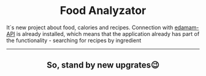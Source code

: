 <h1 align="center">Food Analyzator</h1>
<p>It`s new project about food, calories and recipes. Connection with <a href="https://www.edamam.com/">edamam-API</a> is already installed, which means that the application already has part of the functionality - searching for recipes by ingredient</p>
<hr>
<h2 align="center">So, stand by new upgrates😉</h2>
